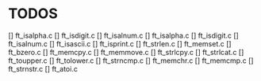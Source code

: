 # TODOS

[] ft_isalpha.c
[] ft_isdigit.c
[] ft_isalnum.c
[] ft_isalpha.c
[] ft_isdigit.c
[] ft_isalnum.c
[] ft_isascii.c
[] ft_isprint.c
[] ft_strlen.c
[] ft_memset.c
[] ft_bzero.c
[] ft_memcpy.c
[] ft_memmove.c
[] ft_strlcpy.c
[] ft_strlcat.c
[] ft_toupper.c
[] ft_tolower.c
[] ft_strncmp.c
[] ft_memchr.c
[] ft_memcmp.c
[] ft_strnstr.c
[] ft_atoi.c
